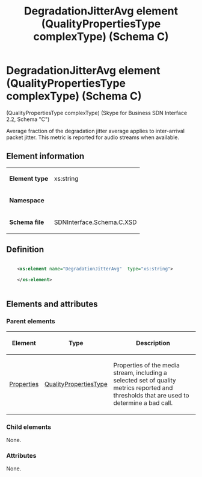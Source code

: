 ﻿---
title: DegradationJitterAvg element (QualityPropertiesType complexType) (Schema C)
TOCTitle: DegradationJitterAvg element
ms:assetid: d53411a8-54d9-05a4-0417-cb22a9af26be
ms:mtpsurl: https://msdn.microsoft.com/library/Mt404738(v=office.16)
ms:contentKeyID: 68250651
ms.date: 08/24/2015
mtps_version: v=office.16
dev_langs:
- xml
---

# DegradationJitterAvg element (QualityPropertiesType complexType) (Schema C)

(QualityPropertiesType complexType) (Skype for Business SDN Interface 2.2, Schema "C")

Average fraction of the degradation jitter average applies to inter-arrival packet jitter. This metric is reported for audio streams when available. 

## Element information

<table>

<tbody>
<tr class="odd">
<td><p><strong>Element type</strong></p></td>
<td><p>xs:string</p></td>
</tr>
<tr class="even">
<td><p><strong>Namespace</strong></p></td>
<td><p></p></td>
</tr>
<tr class="odd">
<td><p><strong>Schema file</strong></p></td>
<td><p>SDNInterface.Schema.C.XSD</p></td>
</tr>
</tbody>
</table>


## Definition

```xml

    <xs:element name="DegradationJitterAvg"  type="xs:string">
    
    </xs:element>
  
```

## Elements and attributes

### Parent elements

<table>

<thead>
<tr class="header">
<th><p>Element</p></th>
<th><p>Type</p></th>
<th><p>Description</p></th>
</tr>
</thead>
<tbody>
<tr class="odd">
<td><p><a href="properties-element-qualitytype-complextype-skype-for-business-sdn-interface-2-2-schema-c.md">Properties</a></p></td>
<td><p><a href="qualitypropertiestype-complextype-skype-for-business-sdn-interface-2-2-schema-c.md">QualityPropertiesType</a></p></td>
<td><p>Properties of the media stream, including a selected set of quality metrics reported and thresholds that are used to determine a bad call.</p></td>
</tr>
</tbody>
</table>


### Child elements

None.

### Attributes

None.

